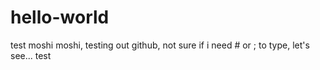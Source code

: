 # hello-world
test
moshi moshi, testing out github, not sure if i need # or ; to type, let's see...
test

